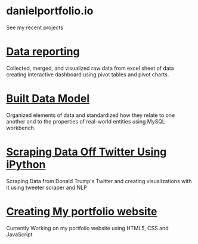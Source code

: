 # danielportfolio.io
See my recent projects
# [Data reporting](https://github.com/DanielGodfinger/danielportfolio.io)
Collected, merged, and visualized raw data from excel sheet of data creating interactive dashboard using pivot tables and pivot charts.
[](https://github.com/DanielGodfinger/danielportfolio.io/blob/main/images/Dashboard.png)
[](https://github.com/DanielGodfinger/danielportfolio.io/blob/main/images/Dashboard1.png)
[](https://github.com/DanielGodfinger/danielportfolio.io/blob/main/images/Dashboard2.png)

# [Built Data Model](https://github.com/DanielGodfinger/danielportfolio.io)
Organized elements of data and standardized how they relate to one another and to the properties of real-world entities using MySQL workbench.
[](https://github.com/DanielGodfinger/danielportfolio.io/blob/main/images/Data%20Model.png)
[](https://github.com/DanielGodfinger/danielportfolio.io/blob/main/images/data%20model%201.png)
[](https://github.com/DanielGodfinger/danielportfolio.io/blob/main/images/data%20model%202.png)

# [Scraping Data Off Twitter Using iPython](https://github.com/DanielGodfinger/danielportfolio.io)
Scraping Data from Donald Trump's Twitter and creating visualizations with it using tweeter scraper and NLP
# [Creating My portfolio website](https://github.com/DanielGodfinger/danielportfolio.io)
Currently Working on my portfolio website using HTML5, CSS and JavaScript


